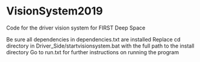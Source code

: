 # VisionSystem2019
Code for the driver vision system for FIRST Deep Space

Be sure all dependencies in dependencies.txt are installed
Replace cd directory in Driver_Side/startvisionsystem.bat with the full path to the install directory
Go to run.txt for further instructions on running the program
